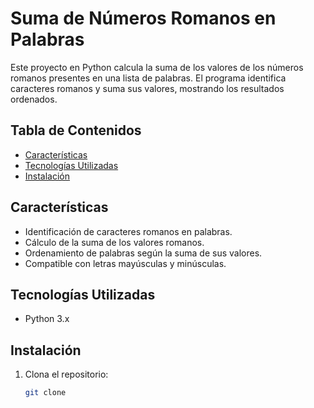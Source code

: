 # Suma de Números Romanos en Palabras

Este proyecto en Python calcula la suma de los valores de los números romanos presentes en una lista de palabras. El programa identifica caracteres romanos y suma sus valores, mostrando los resultados ordenados.

## Tabla de Contenidos

- [Características](#características)
- [Tecnologías Utilizadas](#tecnologías-utilizadas)
- [Instalación](#instalación)


## Características

- Identificación de caracteres romanos en palabras.
- Cálculo de la suma de los valores romanos.
- Ordenamiento de palabras según la suma de sus valores.
- Compatible con letras mayúsculas y minúsculas.

## Tecnologías Utilizadas

- Python 3.x

## Instalación

1. Clona el repositorio:
   ```bash
   git clone 
